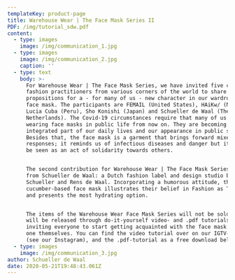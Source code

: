 ```yaml
---
templateKey: product-page
title: Warehouse Wear | The Face Mask Series II
PDF: /img/tutorial_sdw.pdf
content:
  - type: images
    image: /img/communication_1.jpg
  - type: images
    image: /img/communication_2.jpg
    caption: ''
  - type: text
    body: >-
      For Warehouse Wear | The Face Mask Series, we have invited five critical
      fashion practitioners from various corners of the world to share their
      propositions for a - for many of us - new character in our wardrobes: the
      face mask. The participants are FEMAIL (United States), HAiKw/ (Norway),
      Lucia Cuba (Peru), Sho Konishi (Japan) and Schueller de Waal (The
      Netherlands). The Covid-19 circumstances require that many of us start
      wearing face masks in public life from now on. They are becoming an
      integrated part of our daily lives and our appearance in public space.
      Besides that, the face mask is a garment that brings forward mixed
      responses; it reminds us of infectious diseases and danger but it can also
      be seen as an act of solidarity towards others.


      The second contribution for Warehouse Wear | The Face Mask Series comes
      from Schueller de Waal: a Dutch fashion label and design studio by Philipp
      Schueller and Rens de Waal. Incorporating a humorous attitude, the
      cucumber-based face mask illustrates their belief in Fashion as Therapy
      and presents the most hydrating option.


      The items of the Warehouse Wear Face Mask Series will not be sold, but
      will be released through do-it-yourself video- and .pdf tutorials -
      inviting everyone to start getting acquainted with the face mask and make
      one themselves. You can find the video tutorial over on our IGTV-channel
      (see our Instagram), and the .pdf-tutorial as a free download below.
  - type: images
    image: /img/communication_3.jpg
author: Schueller de Waal
date: 2020-05-21T19:48:43.061Z
---
```

